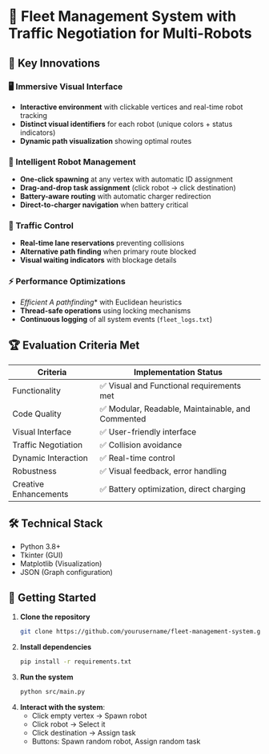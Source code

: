 # 🚀 Fleet Management System with Traffic Negotiation for Multi-Robots

## 🌟 Key Innovations

### 🖥️ Immersive Visual Interface
- **Interactive environment** with clickable vertices and real-time robot tracking
- **Distinct visual identifiers** for each robot (unique colors + status indicators)
- **Dynamic path visualization** showing optimal routes 

### 🤖 Intelligent Robot Management
- **One-click spawning** at any vertex with automatic ID assignment
- **Drag-and-drop task assignment** (click robot → click destination)
- **Battery-aware routing** with automatic charger redirection
- **Direct-to-charger navigation** when battery critical

### 🚦 Traffic Control
- **Real-time lane reservations** preventing collisions
- **Alternative path finding** when primary route blocked
- **Visual waiting indicators** with blockage details

### ⚡ Performance Optimizations
- **Efficient A* pathfinding** with Euclidean heuristics
- **Thread-safe operations** using locking mechanisms
- **Continuous logging** of all system events (`fleet_logs.txt`)

## 🏆 Evaluation Criteria Met

| Criteria                | Implementation Status |
|-------------------------|-----------------------|
| Functionality           | ✅ Visual and Functional requirements met|
| Code Quality            | ✅ Modular, Readable, Maintainable, and Commented |
| Visual Interface        | ✅ User-friendly interface |
| Traffic Negotiation     | ✅ Collision avoidance |
| Dynamic Interaction     | ✅ Real-time control |
| Robustness              | ✅ Visual feedback, error handling |
| Creative Enhancements   | ✅ Battery optimization, direct charging |

## 🛠️ Technical Stack
- Python 3.8+
- Tkinter (GUI)
- Matplotlib (Visualization)
- JSON (Graph configuration)

## 🚀 Getting Started

1. **Clone the repository**
   ```bash
   git clone https://github.com/yourusername/fleet-management-system.git
   ```
2. **Install dependencies**
   ```bash
   pip install -r requirements.txt
   ```
3. **Run the system**
   ```bash
   python src/main.py
   ```
4. **Interact with the system**:
   - Click empty vertex → Spawn robot
   - Click robot → Select it
   - Click destination → Assign task
   - Buttons: Spawn random robot, Assign random task
